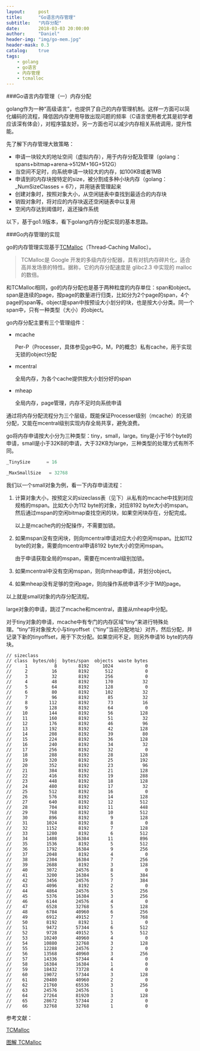 ```yaml
---
layout:     post
title:      "Go语言内存管理"
subtitle:   "内存分配"
date:       2018-03-03 20:00:00
author:     "Daniel"
header-img: "img/go-mem.jpg"
header-mask: 0.3
catalog:    true
tags:
    - golang
    - go语言
    - 内存管理
    - tcmalloc
---
```


###Go语言内存管理（一）内存分配

golang作为一种“高级语言”，也提供了自己的内存管理机制。这样一方面可以简化编码的流程，降低因内存使用导致出现问题的频率（C语言使用者尤其是初学者应该深有体会），对程序猿友好。另一方面也可以减少内存相关系统调用，提升性能。

先了解下内存管理大致策略：

- 申请一块较大的地址空间（虚拟内存），用于内存分配及管理（golang：spans+bitmap+arena->512M+16G+512G）
- 当空间不足时，向系统申请一块较大的内存，如100KB或者1MB
- 申请到的内存块按特定的size，被分割成多种小块内存（golang：_NumSizeClasses = 67），并用链表管理起来
- 创建对象时，按照对象大小，从空闲链表中查找到最适合的内存块
- 销毁对象时，将对应的内存块返还空闲链表中以复用
- 空闲内存达到阈值时，返还操作系统

以下，基于go1.9版本，看下golang内存分配实现的基本思路。



###Go内存管理的实现

go的内存管理实现基于[TCMalloc](http://legendtkl.com/2015/12/11/go-memory/)（Thread-Caching Malloc）。

> TCMalloc是 Google 开发的多级内存分配器，具有对抗内存碎片化，适合高并发场景的特性。据称，它的内存分配速度是 glibc2.3 中实现的 malloc的数倍。

和TCMalloc相同，go的内存分配也是基于两种粒度的内存单位：span和object。span是连续的page，按page的数量进行归类，比如分为2个page的span，4个page的span等。object是span中按预设大小划分的块，也是按大小分类。同一个span中，只有一种类型（大小）的object。

go内存分配主要有三个管理组件：

- mcache

  Per-P（Processer，具体参见go中G，M，P的概念）私有cache，用于实现无锁的object分配

- mcentral

  全局内存，为各个cache提供按大小划分好的span

- mheap

  全局内存，page管理，内存不足时向系统申请

通过将内存分配流程分为三个层级，既能保证Processer级别（mcache）的无锁分配，又能在mcentral级别实现内存全局共享，避免浪费。

go将内存申请按大小分为三种类型：tiny，small，large。tiny是小于16个byte的申请，small是小于32KB的申请，大于32KB为large，三种类型的处理方式有所不同。

```go
_TinySize      = 16

_MaxSmallSize   = 32768
```

我们以一个small对象为例，看一下内存申请流程：

1. 计算对象大小，按预定义的sizeclass表（见下）从私有的mcache中找到对应规格的mspan。比如大小为112 byte的对象，对应8192 byte大小的mspan。然后通过mspan的空闲bitmap查找空闲的块，如果空闲块存在，分配完成。

   以上是mcache内的分配操作，不需要加锁。

2. 如果mspan没有空闲块，则向mcentral申请对应大小的空闲mspan。比如112 byte的对象，需要向mcentral申请8192 byte大小的空闲mspan。

   由于申请获取全局的mspan，需要在mcentral级别加锁。

3. 如果mcentral中没有空闲mspan，则向mheap申请，并划分object。

4. 如果mheap没有足够的空闲page，则向操作系统申请不少于1M的page。

以上就是small对象的内存分配流程。

large对象的申请，跳过了mcache和mcentral，直接从mheap中分配。

对于tiny对象的申请，mcache中有专门的内存区域“tiny”来进行特殊处理。“tiny”将对象按大小与tinyoffset（“tiny”当前分配地址）对齐，然后分配，并记录下新的tinyoffset，用于下次分配。如果空间不足，则另外申请16 byte的内存块。

```
// sizeclass
// class  bytes/obj  bytes/span  objects  waste bytes
//     1          8        8192     1024            0
//     2         16        8192      512            0
//     3         32        8192      256            0
//     4         48        8192      170           32
//     5         64        8192      128            0
//     6         80        8192      102           32
//     7         96        8192       85           32
//     8        112        8192       73           16
//     9        128        8192       64            0
//    10        144        8192       56          128
//    11        160        8192       51           32
//    12        176        8192       46           96
//    13        192        8192       42          128
//    14        208        8192       39           80
//    15        224        8192       36          128
//    16        240        8192       34           32
//    17        256        8192       32            0
//    18        288        8192       28          128
//    19        320        8192       25          192
//    20        352        8192       23           96
//    21        384        8192       21          128
//    22        416        8192       19          288
//    23        448        8192       18          128
//    24        480        8192       17           32
//    25        512        8192       16            0
//    26        576        8192       14          128
//    27        640        8192       12          512
//    28        704        8192       11          448
//    29        768        8192       10          512
//    30        896        8192        9          128
//    31       1024        8192        8            0
//    32       1152        8192        7          128
//    33       1280        8192        6          512
//    34       1408       16384       11          896
//    35       1536        8192        5          512
//    36       1792       16384        9          256
//    37       2048        8192        4            0
//    38       2304       16384        7          256
//    39       2688        8192        3          128
//    40       3072       24576        8            0
//    41       3200       16384        5          384
//    42       3456       24576        7          384
//    43       4096        8192        2            0
//    44       4864       24576        5          256
//    45       5376       16384        3          256
//    46       6144       24576        4            0
//    47       6528       32768        5          128
//    48       6784       40960        6          256
//    49       6912       49152        7          768
//    50       8192        8192        1            0
//    51       9472       57344        6          512
//    52       9728       49152        5          512
//    53      10240       40960        4            0
//    54      10880       32768        3          128
//    55      12288       24576        2            0
//    56      13568       40960        3          256
//    57      14336       57344        4            0
//    58      16384       16384        1            0
//    59      18432       73728        4            0
//    60      19072       57344        3          128
//    61      20480       40960        2            0
//    62      21760       65536        3          256
//    63      24576       24576        1            0
//    64      27264       81920        3          128
//    65      28672       57344        2            0
//    66      32768       32768        1            0
```





参考文献：

[TCMalloc](http://legendtkl.com/2015/12/11/go-memory/)

[图解 TCMalloc](https://zhuanlan.zhihu.com/p/29216091)

